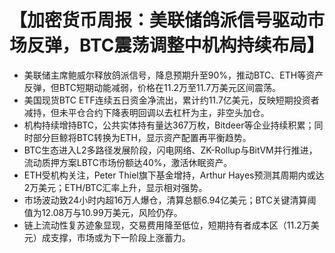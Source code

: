 # 【加密货币周报：美联储鸽派信号驱动市场反弹，BTC震荡调整中机构持续布局】

- 美联储主席鲍威尔释放鸽派信号，降息预期升至90%，推动BTC、ETH等资产反弹，但BTC短期动能减弱，价格在11.2万至11.7万美元区间震荡。
- 美国现货BTC ETF连续五日资金净流出，累计约11.7亿美元，反映短期投资者减持，但未平仓合约下降表明回调以去杠杆为主，非空头加仓。
- 机构持续增持BTC，公共实体持有量达367万枚，Bitdeer等企业持续积累；同时部分巨鲸将BTC转换为ETH，显示资产配置再平衡趋势。
- BTC生态进入L2多路径发展阶段，闪电网络、ZK-Rollup与BitVM并行推进，流动质押方案LBTC市场份额达40%，激活休眠资产。
- ETH受机构关注，Peter Thiel旗下基金增持，Arthur Hayes预测其周期内或达2万美元；ETH/BTC汇率上升，显示相对强势。
- 市场波动致24小时内超16万人爆仓，清算总额6.94亿美元；BTC关键清算阈值为12.08万与10.99万美元，风险仍存。
- 链上流动性复苏迹象显现，交易费用降至低位，短期持有者成本区（11.2万美元）成支撑，市场或为下一阶段上涨蓄力。